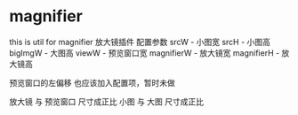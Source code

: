 # magnifier
this is util for magnifier
放大镜插件
配置参数
srcW - 小图宽
srcH - 小图高
bigImgW - 大图高
viewW - 预览窗口宽
magnifierW - 放大镜宽
magnifierH - 放大镜高

预览窗口的左偏移 也应该加入配置项，暂时未做

放大镜 与 预览窗口 尺寸成正比
小图 与 大图 尺寸成正比
